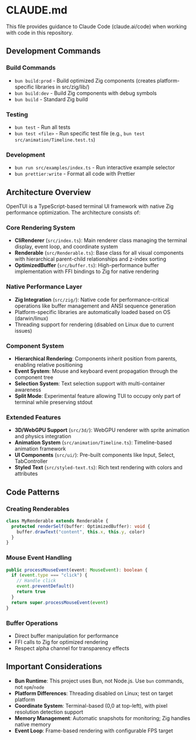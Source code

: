 # CLAUDE.md

This file provides guidance to Claude Code (claude.ai/code) when working with code in this repository.

## Development Commands

### Build Commands
- `bun build:prod` - Build optimized Zig components (creates platform-specific libraries in src/zig/lib/)
- `bun build:dev` - Build Zig components with debug symbols
- `bun build` - Standard Zig build

### Testing
- `bun test` - Run all tests
- `bun test <file>` - Run specific test file (e.g., `bun test src/animation/Timeline.test.ts`)

### Development
- `bun run src/examples/index.ts` - Run interactive example selector
- `bun prettier:write` - Format all code with Prettier

## Architecture Overview

OpenTUI is a TypeScript-based terminal UI framework with native Zig performance optimization. The architecture consists of:

### Core Rendering System
- **CliRenderer** (`src/index.ts`): Main renderer class managing the terminal display, event loop, and coordinate system
- **Renderable** (`src/Renderable.ts`): Base class for all visual components with hierarchical parent-child relationships and z-index sorting
- **OptimizedBuffer** (`src/buffer.ts`): High-performance buffer implementation with FFI bindings to Zig for native rendering

### Native Performance Layer
- **Zig Integration** (`src/zig/`): Native code for performance-critical operations like buffer management and ANSI sequence generation
- Platform-specific libraries are automatically loaded based on OS (darwin/linux)
- Threading support for rendering (disabled on Linux due to current issues)

### Component System
- **Hierarchical Rendering**: Components inherit position from parents, enabling relative positioning
- **Event System**: Mouse and keyboard event propagation through the component tree
- **Selection System**: Text selection support with multi-container awareness
- **Split Mode**: Experimental feature allowing TUI to occupy only part of terminal while preserving stdout

### Extended Features
- **3D/WebGPU Support** (`src/3d/`): WebGPU renderer with sprite animation and physics integration
- **Animation System** (`src/animation/Timeline.ts`): Timeline-based animation framework
- **UI Components** (`src/ui/`): Pre-built components like Input, Select, TabController
- **Styled Text** (`src/styled-text.ts`): Rich text rendering with colors and attributes

## Code Patterns

### Creating Renderables
```typescript
class MyRenderable extends Renderable {
  protected renderSelf(buffer: OptimizedBuffer): void {
    buffer.drawText("content", this.x, this.y, color)
  }
}
```

### Mouse Event Handling
```typescript
public processMouseEvent(event: MouseEvent): boolean {
  if (event.type === "click") {
    // Handle click
    event.preventDefault()
    return true
  }
  return super.processMouseEvent(event)
}
```

### Buffer Operations
- Direct buffer manipulation for performance
- FFI calls to Zig for optimized rendering
- Respect alpha channel for transparency effects

## Important Considerations

- **Bun Runtime**: This project uses Bun, not Node.js. Use `bun` commands, not `npm`/`node`
- **Platform Differences**: Threading disabled on Linux; test on target platform
- **Coordinate System**: Terminal-based (0,0 at top-left), with pixel resolution detection support
- **Memory Management**: Automatic snapshots for monitoring; Zig handles native memory
- **Event Loop**: Frame-based rendering with configurable FPS target
